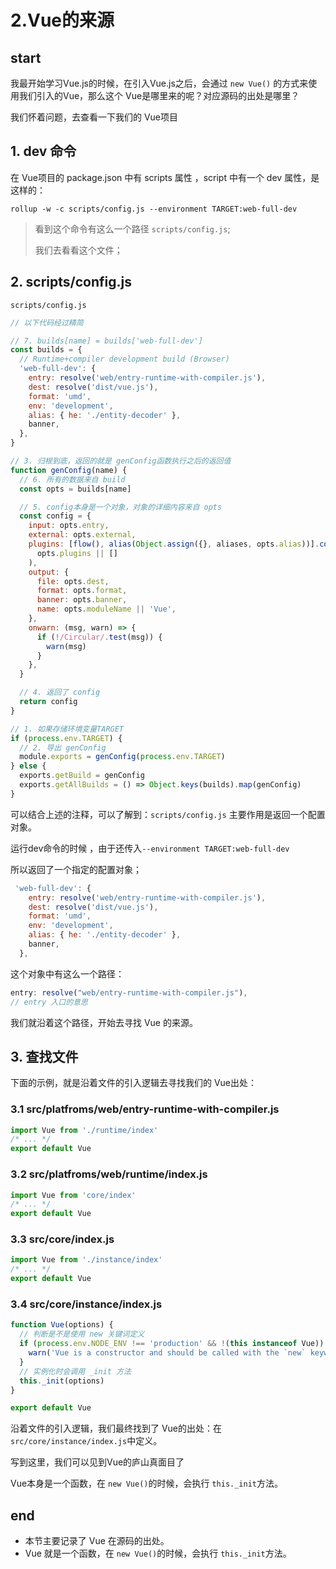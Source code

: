 # 2.Vue的来源

## start

我最开始学习Vue.js的时候，在引入Vue.js之后，会通过 `new Vue()` 的方式来使用我们引入的Vue，那么这个 Vue是哪里来的呢？对应源码的出处是哪里？

我们怀着问题，去查看一下我们的 Vue项目





## 1. dev 命令

在 Vue项目的 package.json 中有 scripts 属性 ，script 中有一个 dev 属性，是这样的：

```
rollup -w -c scripts/config.js --environment TARGET:web-full-dev
```

> 看到这个命令有这么一个路径 `scripts/config.js`;
>
> 我们去看看这个文件；



## 2. scripts/config.js

`scripts/config.js`

```js
// 以下代码经过精简

// 7. builds[name] = builds['web-full-dev']
const builds = {
  // Runtime+compiler development build (Browser)
  'web-full-dev': {
    entry: resolve('web/entry-runtime-with-compiler.js'),
    dest: resolve('dist/vue.js'),
    format: 'umd',
    env: 'development',
    alias: { he: './entity-decoder' },
    banner,
  },
}

// 3. 归根到底，返回的就是 genConfig函数执行之后的返回值
function genConfig(name) {
  // 6. 所有的数据来自 build
  const opts = builds[name]

  // 5. config本身是一个对象，对象的详细内容来自 opts
  const config = {
    input: opts.entry,
    external: opts.external,
    plugins: [flow(), alias(Object.assign({}, aliases, opts.alias))].concat(
      opts.plugins || []
    ),
    output: {
      file: opts.dest,
      format: opts.format,
      banner: opts.banner,
      name: opts.moduleName || 'Vue',
    },
    onwarn: (msg, warn) => {
      if (!/Circular/.test(msg)) {
        warn(msg)
      }
    },
  }

  // 4. 返回了 config
  return config
}

// 1. 如果存储环境变量TARGET
if (process.env.TARGET) {
  // 2. 导出 genConfig
  module.exports = genConfig(process.env.TARGET)
} else {
  exports.getBuild = genConfig
  exports.getAllBuilds = () => Object.keys(builds).map(genConfig)
}
```

可以结合上述的注释，可以了解到：`scripts/config.js` 主要作用是返回一个配置对象。

运行dev命令的时候 ，由于还传入`--environment TARGET:web-full-dev`

所以返回了一个指定的配置对象；

```js
 'web-full-dev': {
    entry: resolve('web/entry-runtime-with-compiler.js'),
    dest: resolve('dist/vue.js'),
    format: 'umd',
    env: 'development',
    alias: { he: './entity-decoder' },
    banner,
  },
```

这个对象中有这么一个路径：

```js
entry: resolve("web/entry-runtime-with-compiler.js"),    
// entry 入口的意思
```

我们就沿着这个路径，开始去寻找 Vue 的来源。



## 3. 查找文件

下面的示例，就是沿着文件的引入逻辑去寻找我们的 Vue出处：



### 3.1 src/platfroms/web/entry-runtime-with-compiler.js

```js
import Vue from './runtime/index'
/* ... */
export default Vue
```

### 3.2 src/platfroms/web/runtime/index.js

```js
import Vue from 'core/index'
/* ... */
export default Vue
```

### 3.3 src/core/index.js

```js
import Vue from './instance/index'
/* ... */
export default Vue
```

### 3.4 src/core/instance/index.js

```js
function Vue(options) {
  // 判断是不是使用 new 关键词定义
  if (process.env.NODE_ENV !== 'production' && !(this instanceof Vue)) {
    warn('Vue is a constructor and should be called with the `new` keyword')
  }
  // 实例化时会调用 _init 方法
  this._init(options)
}

export default Vue
```



沿着文件的引入逻辑，我们最终找到了 Vue的出处：在`src/core/instance/index.js`中定义。

写到这里，我们可以见到Vue的庐山真面目了



Vue本身是一个函数，在 `new Vue()`的时候，会执行 `this._init`方法。







## end

+ 本节主要记录了 Vue 在源码的出处。
+ Vue 就是一个函数，在 `new Vue()`的时候，会执行 `this._init`方法。
